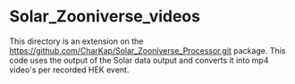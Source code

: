 # Solar_Zooniverse_videos
This directory is an extension on the https://github.com/CharKap/Solar_Zooniverse_Processor.git package. This code uses the output of the Solar data output and converts it into mp4 video's per recorded HEK event. 
